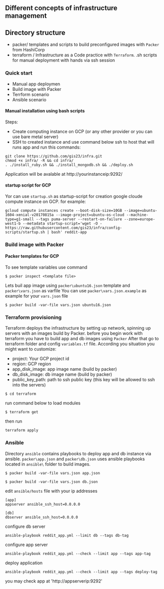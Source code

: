 ## Different concepts of infrastructure management

## Directory structure 

* packer/ templates and scripts to build preconfigured images with `Packer` from HashiCorp  
* terraform / Infrastructure as a Code practice with `Terraform`.
.sh scripts for manual deployment with hands via ssh session

### Quick start

- Manual app deploymen
- Build image with Packer
- Terrform scenario 
- Ansible scenario


#### Manual installation using bash scripts

Steps:
- Create computing instance on GCP (or any other provider or you can use bare metal server)
- SSH to created instance and use command below
ssh to host that will runs app and run this commands:
```
git clone https://github.com/gis23/infra.git
chmod +x infra/ -R && cd infra/
. ./install_ruby.sh && ./install_mongodb.sh && ./deploy.sh
```

Application will be avalable at http://yourinstanceip:9292/


#### startup script for GCP
Yor can use `startup.sh` as startup-script for creation google cloude compute instance on GCP.
for example:
```
gcloud compute instances create --boot-disk-size=10GB --image=ubuntu-1604-xenial-v20170815a --image-project=ubuntu-os-cloud --machine-type=g1-small --tags puma-server --restart-on-failure --zone=europe-west1-b --metadata startup-script='wget -O - https://raw.githubusercontent.com/gis23/infra/config-scripts/startup.sh | bash' reddit-app
```

### Build image with Packer
#### Packer templates for GCP

To see template variables use command 

```
$ packer inspect <template file>
```

Lets buil app image using `packer\ubuntu16.json` template and `packer\vars.json` as varfile
You can use `packer\vars.json.example` as example for your `vars.json` file

```
$ packer build -var-file vars.json ubuntu16.json
```

### Terraform provisioning
Terraform deploys the infrastructure by setting up network, spinning up servers with an images build by Packer.
before you begin work with terraform you have to build app and db images using `Packer`
After that go to terraform folder and config `variables.tf` file.
According you situation you might want to customize:

* project: Your GCP project id
* region: GCP region
* app_disk_image: app image name (build by packer)
* db_disk_image: db image name (build by packer)
* public_key_path: path to ssh public key (this key will be allowed to ssh into the servers)  

```
$ cd terraform
```
run command below to load modules
```
$ terraform get
``` 
then run 
```
terraform apply
```

### Ansible
Directory `ansible` contains playbooks to deploy app and db instance via ansible.
`packer\app.json` and `packer\db.json` uses ansible playbooks located in `ansible\` folder to build images.

```
$ packer build -var-file vars.json app.json
```
```
$ packer build -var-file vars.json db.json
```

edit `ansible/hosts` file with your ip addresses 

```
[app]
appserver ansible_ssh_host=0.0.0.0 

[db]
dbserver ansible_ssh_host=0.0.0.0
```

configure db server
```
ansible-playbook reddit_app.yml --limit db --tags db-tag
```

configure app server
```
ansible-playbook reddit_app.yml --check --limit app --tags app-tag
```

deploy application
```
ansible-playbook reddit_app.yml --check --limit app --tags deploy-tag
```

you may check app at 'http://appserverip:9292'